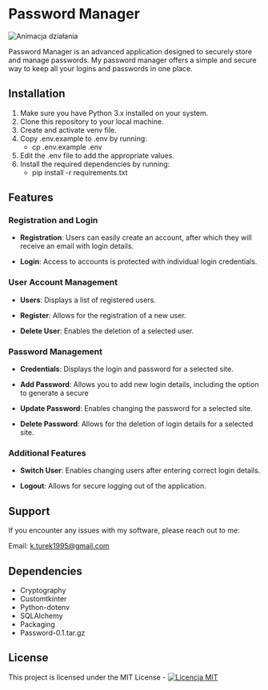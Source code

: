 # Password Manager

![Animacja działania](Password_manager(shorts).gif)

Password Manager is an advanced application designed to securely store and manage passwords.
My password manager offers a simple and secure way to keep all your logins and passwords in one place.

## Installation
1. Make sure you have Python 3.x installed on your system.
2. Clone this repository to your local machine.
3. Create and activate venv file.
4. Copy .env.example to .env by running:
    - cp .env.example .env
5. Edit the .env file to add the appropriate values.
5. Install the required dependencies by running:
    - pip install -r requirements.txt

## Features

### Registration and Login

- **Registration**: Users can easily create an account, after which they will receive an email with login details.

- **Login**: Access to accounts is protected with individual login credentials.

### User Account Management

- **Users**: Displays a list of registered users.

- **Register**: Allows for the registration of a new user.

- **Delete User**: Enables the deletion of a selected user.

### Password Management

- **Credentials**: Displays the login and password for a selected site.

- **Add Password**: Allows you to add new login details, including the option to generate a secure 

- **Update Password**: Enables changing the password for a selected site.

- **Delete Password**: Allows for the deletion of login details for a selected site.

### Additional Features

- **Switch User**: Enables changing users after entering correct login details.

- **Logout**: Allows for secure logging out of the application.

## Support

If you encounter any issues with my software, please reach out to me:

Email: k.turek1995@gmail.com

## Dependencies

- Cryptography
- Customtkinter
- Python-dotenv
- SQLAlchemy
- Packaging
- Password-0.1.tar.gz

## License

This project is licensed under the MIT License - 
[![Licencja MIT](https://img.shields.io/badge/Licencja-MIT-yellow.svg)](https://opensource.org/licenses/MIT)
